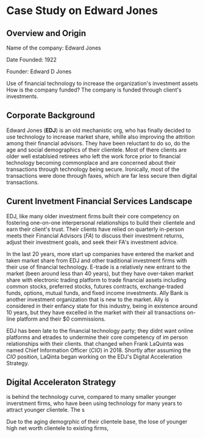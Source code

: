 # **Case Study on Edward Jones**
## Overview and Origin
Name of the company:  Edward Jones

Date Founded: 1922

Founder: Edward D Jones

Use of financial technology to increase the organization's investment assets 
How is the company funded? The company is funded through client's investments.

## Corporate Background 
Edward Jones (**EDJ**) is an old mechanistic org, who has finally decided to use technology to increase market share, whille also improving the  attrition among their financial advisors. They have  been reluctant to do so, do the age and social demographics of their clientele. Most of there clients are older well establsied retirees who left the work force prior to financial technology becoming commonplace and are concerned about their transactions through technology being secure. Ironically, most of the transactions were done through faxes, which are far less secure then digital transactions.

## Curent Invetment Financial Services Landscape
EDJ, like many older investment firms  built their core competency on fostering one-on-one interpersonal relationships to build their clientele and earn their client's trust. Their clients have relied on quarterly in-person meets their Financial Advisors (*FA*) to discuss their investment returns, adjust their investment goals, and seek their FA's investment advice.

In the last 20 years, more start up companies have entered the market and taken market share from EDJ and other traditional investment firms with their use of financial technology. E-trade is a relatively new entrant to the market (been around less than 40 years), but they have over-taken market share with electronic trading platform to trade financial assets including common stocks, preferred stocks, futures contracts, exchange-traded funds, options, mutual funds, and fixed income investments. Ally Bank is another investment organization that is new to the market. Ally is considered in their enfancy state for this industry, being in existence around 10 years, but they have excelled in the market with their all transactions on-line platform and their $0 commissions.

EDJ has been late to the financial technology party; they didnt want online platforms and etrades to undermine their core competency of im person relationships with their clients. that changed when Frank LaQuinta was named Chief Information Officer (*CIO*) in 2018. Shortly after assuming the *CIO* position, LaQinta began working on the EDJ's Digital Acceleration Strategy.

## Digital Acceleraton Strategy ##


 is behind the technology curve, compared to many smaller younger inverstment firms, who have been using technology for many years to attract younger clientele. The s

Due to the aging demogrphic of their clientele base, the lose of younger high net worth clientele to existing firms, 
